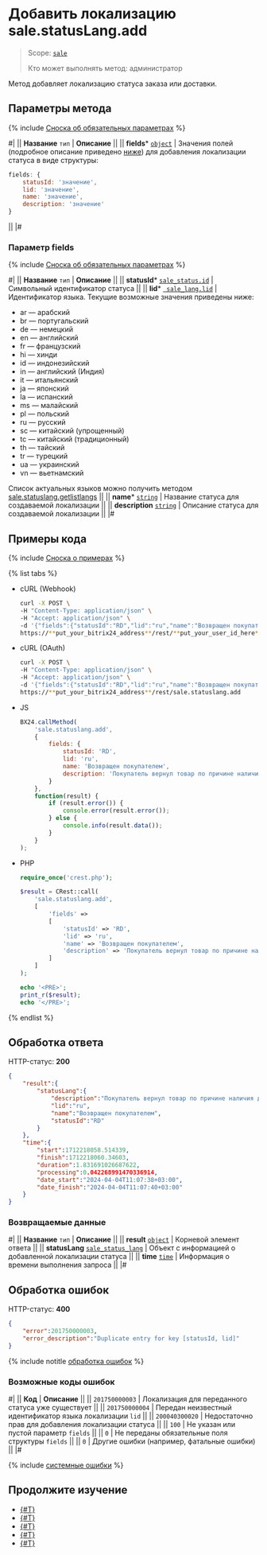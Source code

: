 # Добавить локализацию sale.statusLang.add

> Scope: [`sale`](../../scopes/permissions.md)
>
> Кто может выполнять метод: администратор

Метод добавляет локализацию статуса заказа или доставки.

## Параметры метода

{% include [Сноска об обязательных параметрах](../../../_includes/required.md) %}

#|
|| **Название**
`тип` | **Описание** ||
|| **fields***
[`object`](../../data-types.md) | Значения полей (подробное описание приведено [ниже](#parametr-fields)) для добавления локализации статуса в виде структуры:

```js
fields: {
    statusId: 'значение',
    lid: 'значение',
    name: 'значение',
    description: 'значение'
}
```

||
|#

### Параметр fields

{% include [Сноска об обязательных параметрах](../../../_includes/required.md) %}

#|
|| **Название**
`тип` | **Описание** ||
|| **statusId***
[`sale_status.id`](../data-types.md) | Символьный идентификатор статуса ||
|| **lid***
[` sale_lang.lid`](../data-types.md) | Идентификатор языка. Текущие возможные значения приведены ниже:

- ar — арабский
- br — португальский
- de — немецкий
- en — английский
- fr — французский
- hi — хинди
- id — индонезийский
- in — английский (Индия)
- it — итальянский
- ja — японский
- la — испанский
- ms — малайский
- pl — польский
- ru — русский
- sc — китайский (упрощенный)
- tc — китайский (традиционный)
- th — тайский
- tr — турецкий
- ua — украинский
- vn — вьетнамский

Список актуальных языков можно получить методом [sale.statuslang.getlistlangs](./sale-status-lang-get-list-langs.md)
||
|| **name***
[`string`](../../data-types.md) | Название статуса для создаваемой локализации ||
|| **description**
[`string`](../../data-types.md) | Описание статуса для создаваемой локализации ||
|#

## Примеры кода

{% include [Сноска о примерах](../../../_includes/examples.md) %}

{% list tabs %}

- cURL (Webhook)

    ```bash
    curl -X POST \
    -H "Content-Type: application/json" \
    -H "Accept: application/json" \
    -d '{"fields":{"statusId":"RD","lid":"ru","name":"Возвращен покупателем","description":"Покупатель вернул товар по причине наличия дефекта"}}' \
    https://**put_your_bitrix24_address**/rest/**put_your_user_id_here**/**put_your_webhook_here**/sale.statuslang.add
    ```

- cURL (OAuth)

    ```bash
    curl -X POST \
    -H "Content-Type: application/json" \
    -H "Accept: application/json" \
    -d '{"fields":{"statusId":"RD","lid":"ru","name":"Возвращен покупателем","description":"Покупатель вернул товар по причине наличия дефекта"},"auth":"**put_access_token_here**"}' \
    https://**put_your_bitrix24_address**/rest/sale.statuslang.add
    ```

- JS

    ```js
    BX24.callMethod(
        'sale.statuslang.add',
        {
            fields: {
                statusId: 'RD',
                lid: 'ru',
                name: 'Возвращен покупателем',
                description: 'Покупатель вернул товар по причине наличия дефекта'
            }
        },
        function(result) {
            if (result.error()) {
                console.error(result.error());
            } else {
                console.info(result.data());
            }
        }
    );
    ```

- PHP

    ```php
    require_once('crest.php');

    $result = CRest::call(
        'sale.statuslang.add',
        [
            'fields' =>
            [
                'statusId' => 'RD',
                'lid' => 'ru',
                'name' => 'Возвращен покупателем',
                'description' => 'Покупатель вернул товар по причине наличия дефекта'
            ]
        ]
    );

    echo '<PRE>';
    print_r($result);
    echo '</PRE>';
    ```

{% endlist %}

## Обработка ответа

HTTP-статус: **200**

```json
{
    "result":{
        "statusLang":{
            "description":"Покупатель вернул товар по причине наличия дефекта",
            "lid":"ru",
            "name":"Возвращен покупателем",
            "statusId":"RD"
        }
    },
    "time":{
        "start":1712218058.514339,
        "finish":1712218060.34603,
        "duration":1.831691026687622,
        "processing":0.042268991470336914,
        "date_start":"2024-04-04T11:07:38+03:00",
        "date_finish":"2024-04-04T11:07:40+03:00"
    }
}
```

### Возвращаемые данные

#|
|| **Название**
`тип` | **Описание** ||
|| **result**
[`object`](../../data-types.md) | Корневой элемент ответа ||
|| **statusLang**
[`sale_status_lang`](../data-types.md) | Объект с информацией о добавленной локализации статуса ||
|| **time**
[`time`](../../data-types.md) | Информация о времени выполнения запроса ||
|#

## Обработка ошибок

HTTP-статус: **400**

```json
{
    "error":201750000003,
    "error_description":"Duplicate entry for key [statusId, lid]"
}
```

{% include notitle [обработка ошибок](../../../_includes/error-info.md) %}

### Возможные коды ошибок

#|
|| **Код** | **Описание** ||
|| `201750000003` | Локализация для переданного статуса уже существует ||
|| `201750000004` | Передан неизвестный идентификатор языка локализации `lid` ||
|| `200040300020` | Недостаточно прав для добавления локализации статуса ||
|| `100` | Не указан или пустой параметр `fields` ||
|| `0` | Не переданы обязательные поля структуры `fields` ||
|| `0` | Другие ошибки (например, фатальные ошибки) ||
|#

{% include [системные ошибки](../../../_includes/system-errors.md) %}

## Продолжите изучение 

- [{#T}](./index.md)
- [{#T}](./sale-status-lang-get-list-langs.md)
- [{#T}](./sale-status-lang-list.md)
- [{#T}](./sale-status-lang-delete-by-filter.md)
- [{#T}](./sale-status-lang-get-fields.md)